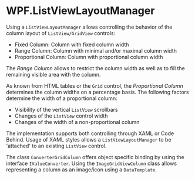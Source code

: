 # WPF.ListViewLayoutManager

Using a `ListViewLayoutManager` allows controlling the behavior of the column layout of `ListView/GridView` controls:

- Fixed Column: Column with fixed column width
- Range Column: Column with minimal and/or maximal column width
- Proportional Column: Column with proportional column width

The *Range Column* allows to restrict the column width as well as to fill the remaining visible area with the column.

As known from HTML tables or the `Grid` control, the *Proportional Column* determines the column widths on a percentage basis. The following factors determine the width of a proportional column:

- Visibility of the vertical `ListView` scrollbars
- Changes of the `ListView` control width
- Changes of the width of a non-proportional column

The implementation supports both controlling through XAML or Code Behind. Usage of XAML styles allows a `ListViewLayoutManager` to be 'attached' to an existing `ListView` control.

The class `ConverterGridColumn` offers object specific binding by using the interface `IValueConverter`. Using the `ImageGridViewColumn` class allows representing a column as an image/icon using a `DataTemplate`.

